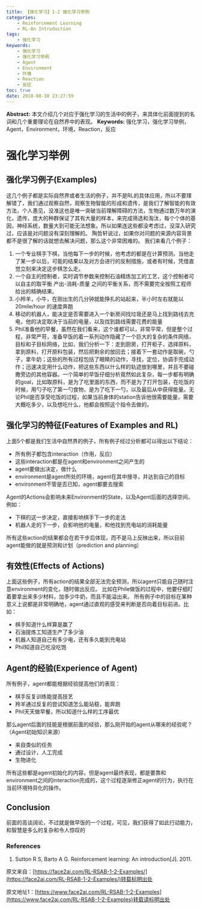 ```yaml
---
title: 【强化学习】1-2 强化学习举例
categories:
    - Reinforcement Learning
    - RL-An Introduction
tags:
    - 强化学习
keywords:
    - 强化学习
    - 强化学习举例
    - Agent
    - Environment
    - 环境
    - Reaction
    - 反应
toc: true
date: 2018-08-30 23:27:59
---
```


**Abstract:** 本文介绍几个对应于强化学习的生活中的例子，来具体化前面提到的名词和几个重要理论在自然界中的表现。
**Keywords:** 强化学习，强化学习举例，Agent，Environment，环境，Reaction，反应

<!--more-->
# 强化学习举例
## 强化学习例子(Examples)
这几个例子都是实际自然界或者生活的例子，并不是RL的具体应用，所以不要理解错了，我们通过观察自然，观察生物智能的形成和遗传，是我们了解智能的有效方法，个人愚见，没准这也是唯一突破当前理解障碍的方法，生物通过数万年的演化，遗传，庞大的种群保证了其有大量的样本，来完成筛选和淘汰，每个个体的基因，神经系统，数量大到可能无法想象。所以如果连这些都没考虑过，没深入研究过，应该是对问题没有深刻理解的。
陶哲轩说过，如果你对问题的来源内容背景都不是很了解的话就想去解决问题，那么这个非常困难的。
我们来看几个例子：
1. 一个专业棋手下棋，当他每下一步的时候，他考虑的都是在计算预测，当他走了某一步以后，可能的结果以及对方会进行的反制措施，或者有时候，凭借直觉立刻来决定这步棋怎么走。
2. 一个自主的控制者，实时调节参数来控制石油精炼加工的工艺，这个控制者可以自主的取平衡 产出-消耗-质量 之间的平衡关系，而不需要完全按照工程师给出的精确结果。
3. 小羚羊，小牛，在刚出生的几分钟就能挣扎的站起来，半小时左右就能以20mile/hour 的速度奔跑
4. 移动的机器人，能决定是否需要进入一个新房间找垃圾还是马上找到路线去充电，他的决定取决于当前的电量，以及找到路线需要花费的能量
5. Phil准备他的早餐，虽然在我们看来，这个谁都可以，非常平常，但是整个过程，非常严苛，准备早饭的着一系列动作隐藏了一个巨大的复杂的条件网络，目标和子目标网络，比如，我们分析一下：走到厨房，打开柜子，选择原料，拿到原料，打开原料包装，然后把剩余的放回去；接着下一套动作是取碗，勺子，拿牛奶；这些的所有过程包括了眼睛的动作，寻找，定位，协调手完成动作；迅速决定用什么动作，把这些东西以什么样的轨迹放到哪里，并且不要碰撒旁边的其他容器。一个简单的早饭仔细分析竟然如此复杂，每一步都有明确的goal，比如取原料，是为了吃里面的东西，而不是为了打开包装，在吃饭的时候，用勺子吃了第一勺食物，是为了吃下一勺，以及最后从中获得能量。无论Phil是否享受吃饭的过程，如果当前身体的station告诉他很需要能量，需要大概吃多少，以及想吃什么，他都会按照这个指令去做的。



## 强化学习的特征(Features of Examples and RL)

上面5个都是我们生活中自然界的例子，所有例子经过分析都可以得出以下结论：
- 所有例子都包含interaction（作用，反应）
- 这些interaction都是在agent和environment之间产生的
- agent要做出决定，做什么
- environment是agent所处的环境，agent在其中搜寻，并达到自己的目标
- environment不管是否已知，agent都要去搜索

Agent的Actions会影响未来Environment的State，以及Agent后面的选择空间，例如：
- 下棋的这一步决定，直接影响棋手下一步的走法
- 机器人走的下一步，会影响他的电量，和他找到充电站的消耗能量

所有这些action的结果都会在若干步后体现，而不是马上反映出来，所以目前agent能做的就是预测和计划（prediction and planning）


## 有效性(Effects of Actions)
上面这些例子，所有action的结果全部无法完全预测，所以agent只能自己随时注意environment的变化，随时做出反应。
比如在Phile做饭的过程中，他要仔细盯着要拿出来多少材料，加多少牛奶，而且不能溢出来。
所有例子中的目标在某种意义上说都是非常明确地，agent通过直观的感受来判断是否向着目标前进。比如：
- 棋手知道什么样算是赢了
- 石油提炼工知道生产了多少油
- 机器人知道自己有多少电，还有多久能到充电站
- Phil知道自己吃没吃饱


## Agent的经验(Experience of Agent)
所有例子，agent都能根据经验提高他们的表现：
- 棋手反复训练能提高技艺
- 羚羊通过反复的尝试知道怎么能站稳，能奔跑
- Phil天天做早餐，所以知道什么样的工序最优

那么agent后面的技能是根据前面的经验，那么刚开始的agent从哪来的经验呢？（Agent初始知识来源）
- 来自类似的任务
- 通过设计，人工完成
- 生物进化

所有这些都是agent初始化的内容，但是agent最终表现，都是要靠和environment之间的interaction完成的，这个过程逐渐修正agent的行为，执行在当前环境特异化的操作。

## Conclusion
前面的高谈阔论，不过就是做早饭的一个过程，可见，我们获得了如此行动能力，和智慧是多么的复杂和令人惊叹的


### References
1. Sutton R S, Barto A G. Reinforcement learning: An introduction[J]. 2011.

原文来自：[https://face2ai.com/RL-RSAB-1-2-Examples/](https://face2ai.com/RL-RSAB-1-2-Examples/)转载标明出处





原文地址1：[https://www.face2ai.com/RL-RSAB-1-2-Examples](https://www.face2ai.com/RL-RSAB-1-2-Examples)转载请标明出处
